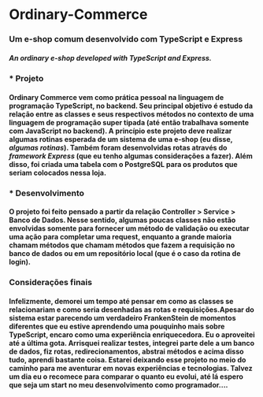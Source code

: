 # **Ordinary-Commerce**
### Um e-shop comum desenvolvido com TypeScript e Express
##### *An ordinary e-shop developed with TypeScript and Express.* 

### * Projeto
#### Ordinary Commerce vem como prática pessoal na linguagem de programação **TypeScript**, no backend. Seu principal objetivo é estudo da relação entre as classes e seus respectivos métodos no contexto de uma linguagem de programação super tipada (até então trabalhava somente com JavaScript no backend). A princípio este projeto deve realizar algumas rotinas esperada de um sistema de uma e-shop (eu disse, *algumas rotinas*). Também foram desenvolvidas rotas através do *framework **Express*** (que eu tenho algumas considerações a  fazer). Além disso, foi criada uma tabela com o **PostgreSQL** para os produtos que seriam colocados nessa loja.


### * Desenvolvimento 
#### O projeto foi feito pensado a partir da relação Controller > Service > Banco de Dados. Nesse sentido, algumas poucas classes não estão envolvidas somente para fornecer um método de validação ou executar uma ação para completar uma request, enquanto a grande maioria chamam métodos que chamam métodos que fazem a requisição no banco de dados ou em um repositório local (que é o caso da rotina de login). 

### Considerações finais
#### Infelizmente, demorei um tempo até pensar em como as classes se relacionariam e como seria desenhadas as rotas e requisições.Apesar do sistema estar parecendo um verdadeiro FrankenStein de momentos diferentes que eu estive aprendendo uma pouquinho mais sobre TypeScript, encaro como uma experiência enriquecedora. Eu o aproveitei até a última gota. Arrisquei realizar testes, integrei parte dele a um banco de dados, fiz rotas, redirecionamentos, abstrai métodos e acima disso tudo, aprendi bastante coisa. Estarei deixando esse projeto no meio do caminho para me aventurar em novas experiências e tecnologias. Talvez um dia eu o recomece para comparar o quanto eu evolui, até lá espero que seja um start no meu desenvolvimento como programador....


